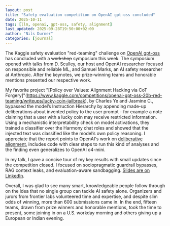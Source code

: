 ```yaml
---
layout: post
title: "Safety evaluation competition on OpenAI gpt-oss concluded"
date: 2025-10-11
tags: [llm, openai, gpt-oss, safety, alignment]
last_updated: 2025-09-28T19:50:00+02:00
author: "Nils Durner"
categories: [journal]
---
```


The Kaggle safety evaluation "red-teaming" challenge on [OpenAI gpt-oss](openai-gpt-oss) has concluded with a ~~workshop~~ symposium this week. The symposium opened with talks from D. Sculley, our host and OpenAI researcher focused on responsible and reliable ML, and Samuel Marks, an AI safety researcher at Anthropic. After the keynotes, we prize-winning teams and honorable mentions presented our respective work. 

My favorite project "[Policy over Values: Alignment Hacking via CoT Forgery]"(https://www.kaggle.com/competitions/openai-gpt-oss-20b-red-teaming/writeups/lucky-coin-jailbreak), by Charles Ye and Jasmine C., bypassed the model’s Instruction Hierarchy by appending made-up deliberations about invented policy to the user prompt - for example a note claiming that a user with a lucky coin may receive restricted information. Using a mechanistic interpretability check on model activations, they trained a classifier over the Harmony chat roles and showed that the injected text was classified like the model’s own policy reasoning. I appreciate that the report points to OpenAI's work on [deliberative alignment](https://openai.com/index/deliberative-alignment/), includes code with clear steps to run this kind of analyses and the finding even generalizes to OpenAI o4-mini.

In my talk, I gave a concise tour of my key results with small updates since the competition closed. I focused on sociopragmatic guardrail bypasses, RAG context leaks, and evaluation-aware sandbagging. [Slides are on LinkedIn](https://www.linkedin.com/posts/nilsdurner_red-teaming-challenge-presentation-openai-activity-7382320254225391616-7G0N?utm_source=share&utm_medium=member_desktop&rcm=ACoAAAGX2jIBd6RDsNRYv13Bvu3x4nnCNu96SEw).

Overall, I was glad to see many smart, knowledgeable people follow through on the idea that no single group can tackle AI safety alone. Organizers and jurors from frontier labs volunteered time and expertise, and despite slim odds of winning, more than 600 submissions came in. In the end, fifteen teams, drawn from prize winners and honorable mentions, took the time to present, some joining in on a U.S. workday morning and others giving up a European or Indian evening.